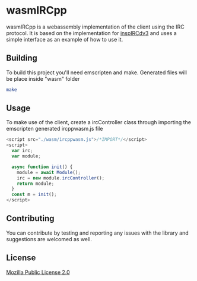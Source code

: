 # wasmIRCpp

wasmIRCpp is a webassembly implementation of the client using the IRC protocol.
It is based on the implementation for [inspIRCdv3](https://github.com/inspircd/inspircd) and uses a simple interface as an example of how to use it.

## Building

To build this project you'll need emscripten and make. Generated files will be place inside "wasm" folder

```bash
make
```

## Usage

To make use of the client, create a ircController class through importing the emscripten generated ircppwasm.js file

```javascript
<script src="./wasm/ircppwasm.js">/*IMPORT*/</script>
<script>
  var irc;
  var module;

  async function init() {
    module = await Module();
    irc = new module.ircController();
    return module;
  }
  const m = init();
</script>
```

## Contributing

You can contribute by testing and reporting any issues with the library and suggestions are welcomed as well.

## License

[Mozilla Public License 2.0](https://choosealicense.com/licenses/mpl-2.0/)
